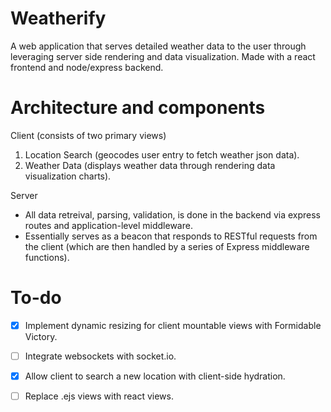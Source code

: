# Weatherify
A web application that serves detailed weather data to the user through leveraging server side rendering and data visualization. Made with a react frontend and node/express backend.

# Architecture and components
Client (consists of two primary views)
  1. Location Search (geocodes user entry to fetch weather json data).                           
  2. Weather Data (displays weather data through rendering data visualization charts).

Server
  * All data retreival, parsing, validation, is done in the backend via express routes and application-level middleware.
  * Essentially serves as a beacon that responds to RESTful requests from the client (which are then handled by a series of Express middleware functions).
 
# To-do
  - [X] Implement dynamic resizing for client mountable views with Formidable Victory.
  - [ ] Integrate websockets with socket.io.
  - [X] Allow client to search a new location with client-side hydration.
  - [ ] Replace .ejs views with react views.


  
 
  
  
